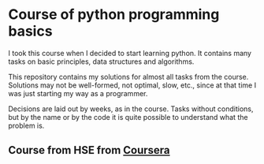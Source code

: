 # Course of python programming basics

I took this course when I decided to start learning python.
It contains many tasks on basic principles, data structures and algorithms.

This repository contains my solutions for almost all tasks from the course.
Solutions may not be well-formed, not optimal, slow, etc., since at that time I was just starting my way as a programmer.

Decisions are laid out by weeks, as in the course. Tasks without conditions, but by the name or by the code it is quite possible to understand what the problem is.

## Course from HSE from [Coursera](https://www.coursera.org/learn/python-osnovy-programmirovaniya)
